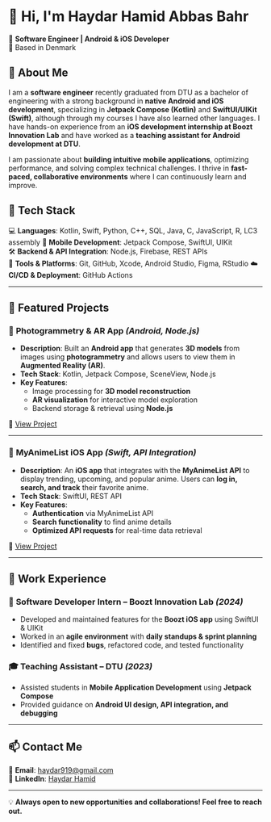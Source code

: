 # 👋 Hi, I'm Haydar Hamid Abbas Bahr  

🚀 **Software Engineer | Android & iOS Developer**  
📍 Based in Denmark  

## 🔹 About Me  
I am a **software engineer** recently graduated from DTU as a bachelor of engineering with a strong background in **native Android and iOS development**, specializing in **Jetpack Compose (Kotlin)** and **SwiftUI/UIKit (Swift)**, although through my courses I have also learned other languages. I have hands-on experience from an **iOS development internship at Boozt Innovation Lab** and have worked as a **teaching assistant for Android development at DTU**.  

I am passionate about **building intuitive mobile applications**, optimizing performance, and solving complex technical challenges. I thrive in **fast-paced, collaborative environments** where I can continuously learn and improve.  

## 🔹 Tech Stack  
💻 **Languages**: Kotlin, Swift, Python, C++, SQL, Java, C, JavaScript, R, LC3 assembly
📱 **Mobile Development**: Jetpack Compose, SwiftUI, UIKit  
🛠 **Backend & API Integration**: Node.js, Firebase, REST APIs  
🔧 **Tools & Platforms**: Git, GitHub, Xcode, Android Studio, Figma, RStudio
☁️ **CI/CD & Deployment**: GitHub Actions  

---

## 📂 Featured Projects  

### 📸 **Photogrammetry & AR App** *(Android, Node.js)*  
- **Description**: Built an **Android app** that generates **3D models** from images using **photogrammetry** and allows users to view them in **Augmented Reality (AR)**.  
- **Tech Stack**: Kotlin, Jetpack Compose, SceneView, Node.js  
- **Key Features**:  
  - Image processing for **3D model reconstruction**  
  - **AR visualization** for interactive model exploration  
  - Backend storage & retrieval using **Node.js**  

🔗 [View Project](https://github.com/Radyah2001/mARket)

---

### 🎥 **MyAnimeList iOS App** *(Swift, API Integration)*  
- **Description**: An **iOS app** that integrates with the **MyAnimeList API** to display trending, upcoming, and popular anime. Users can **log in, search, and track** their favorite anime.  
- **Tech Stack**: SwiftUI, REST API  
- **Key Features**:  
  - **Authentication** via MyAnimeList API  
  - **Search functionality** to find anime details  
  - **Optimized API requests** for real-time data retrieval  

🔗 [View Project](https://github.com/Radyah2001/MyAnimeList-for-iOS)   

---

## 🔹 Work Experience  

### 💼 **Software Developer Intern** – Boozt Innovation Lab *(2024)*  
- Developed and maintained features for the **Boozt iOS app** using SwiftUI & UIKit  
- Worked in an **agile environment** with **daily standups & sprint planning**  
- Identified and fixed **bugs**, refactored code, and tested functionality  

### 🎓 **Teaching Assistant** – DTU *(2023)*  
- Assisted students in **Mobile Application Development** using **Jetpack Compose**  
- Provided guidance on **Android UI design, API integration, and debugging**  

---

## 📫 Contact Me  
📧 **Email**: haydar919@gmail.com  
💼 **LinkedIn**: [Haydar Hamid](https://www.linkedin.com/in/haydar-hamid-846b80280/)  

---

💡 **Always open to new opportunities and collaborations! Feel free to reach out.** 
